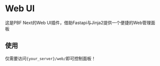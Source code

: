 # Web UI
这是PBF Next的Web UI插件，借助Fastapi与Jinja2提供一个便捷的Web管理面板

## 使用
仅需要访问`{your_server}/web/`即可控制面板！
